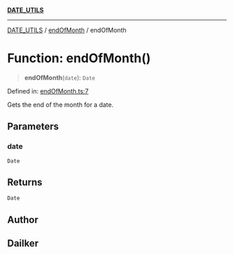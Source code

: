 [**DATE_UTILS**](../../README.md)

***

[DATE_UTILS](../../README.md) / [endOfMonth](../README.md) / endOfMonth

# Function: endOfMonth()

> **endOfMonth**(`date`): `Date`

Defined in: [endOfMonth.ts:7](https://github.com/dailker/everyutil/blob/26e2bb73429918cf0d08899e9efd90b82a42c92e/src/date/endOfMonth.ts#L7)

Gets the end of the month for a date.

## Parameters

### date

`Date`

## Returns

`Date`

## Author

## Dailker
